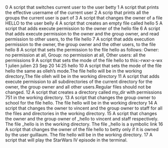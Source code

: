 0  A script that switches current user to the user betty
1  A script that prints the effective username of the current user
2  A scrip that prints all the groups the current user is part of
3  A script that changes the owner of a file HELLO to the user belly
4  A script that creates an empty file called hello
5  A script that adds execute permission to the owner of the hello file
6  A script that adds execute permission to the owner and the group owner, and read permission to other users, to the file hello
7  A script that adds execution permission to the owner, the group owner and the other users, to the file hello
8  A script that sets the permission to the file hello as follows:  Owner: no permission at all,  Group: no permission at all,  Other users: all the permissions
9  A  script that sets the mode of the file hello to this:-rwxr-x-wx 1 julien julien 23 Sep 20 14:25 hello
10 A script that sets the mode of the file hello the same as olleh’s mode.The file hello will be in the working directory,The file olleh will be in the working directory
11 A script that adds execute permission to all subdirectories of the current directory for the owner, the group owner and all other users.Regular files should not be changed.
12 A script that creates a directory called my_dir with permissions 751 in the working directory.
13 A script that changes the group owner to school for the file hello. The file hello will be in the working directory
14 A script that changes the owner to vincent and the group owner to staff for all the files and directories in the working directory.
15 A script that changes the owner and the group owner of _hello to vincent and staff respectively. The file _hello is in the working directory. The file _hello is a symbolic link
16 A  script that changes the owner of the file hello to betty only if it is owned by the user guillaum.   The file hello will be in the working directory.
17 A script that will play the StarWars IV episode in the terminal.
